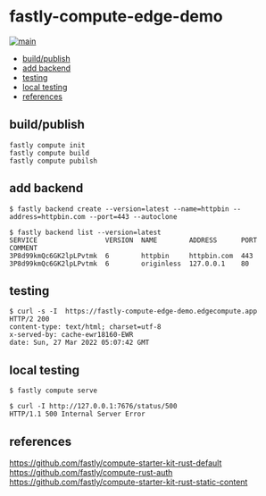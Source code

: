 # fastly-compute-edge-demo <!-- omit in toc -->

[![main](https://github.com/chenrui333/fastly-compute-edge-demo/actions/workflows/main.yml/badge.svg)](https://github.com/chenrui333/fastly-compute-edge-demo/actions/workflows/main.yml)

- [build/publish](#buildpublish)
- [add backend](#add-backend)
- [testing](#testing)
- [local testing](#local-testing)
- [references](#references)

## build/publish

```
fastly compute init
fastly compute build
fastly compute pubilsh
```

## add backend

```
$ fastly backend create --version=latest --name=httpbin --address=httpbin.com --port=443 --autoclone

$ fastly backend list --version=latest
SERVICE                 VERSION  NAME        ADDRESS      PORT  COMMENT
3P8d99kmQc6GK2lpLPvtmk  6        httpbin     httpbin.com  443
3P8d99kmQc6GK2lpLPvtmk  6        originless  127.0.0.1    80
```

## testing

```
$ curl -s -I  https://fastly-compute-edge-demo.edgecompute.app
HTTP/2 200
content-type: text/html; charset=utf-8
x-served-by: cache-ewr18160-EWR
date: Sun, 27 Mar 2022 05:07:42 GMT
```

## local testing

```
$ fastly compute serve

$ curl -I http://127.0.0.1:7676/status/500
HTTP/1.1 500 Internal Server Error
```

## references

https://github.com/fastly/compute-starter-kit-rust-default
https://github.com/fastly/compute-rust-auth
https://github.com/fastly/compute-starter-kit-rust-static-content
